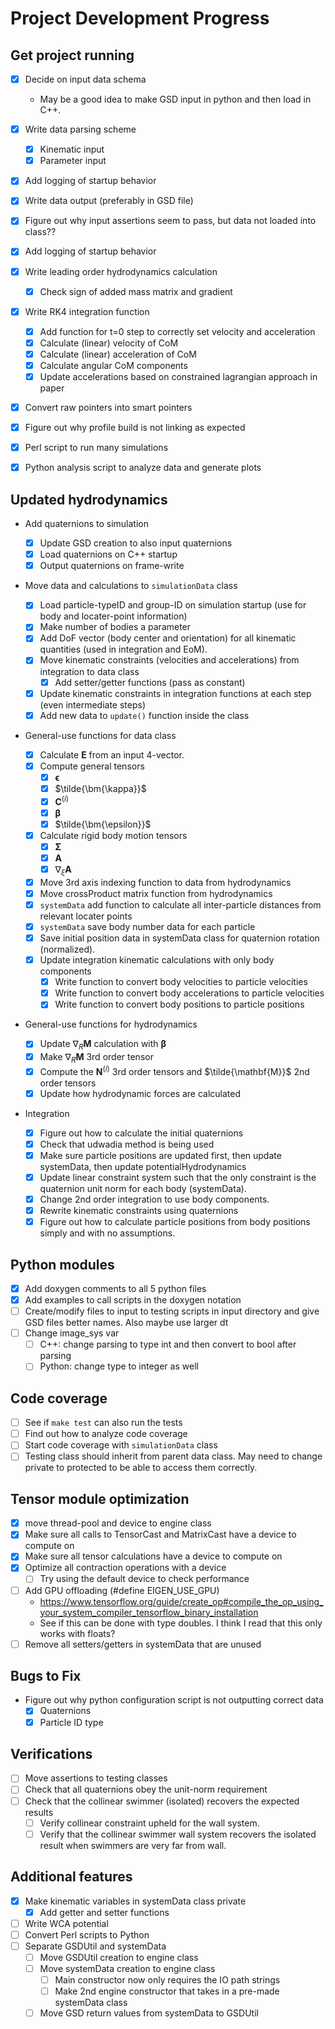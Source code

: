 # Project Development Progress

## Get project running

- [x] Decide on input data schema
  - May be a good idea to make GSD input in python and then load in C++.
- [x] Write data parsing scheme
  - [x] Kinematic input
  - [x] Parameter input
- [x] Add logging of startup behavior
- [x] Write data output (preferably in GSD file)
- [x] Figure out why input assertions seem to pass, but data not loaded into class??
- [x] Add logging of startup behavior

- [x] Write leading order hydrodynamics calculation

  - [x] Check sign of added mass matrix and gradient

- [x] Write RK4 integration function

  - [x] Add function for t=0 step to correctly set velocity and acceleration
  - [x] Calculate (linear) velocity of CoM
  - [x] Calculate (linear) acceleration of CoM
  - [x] Calculate angular CoM components
  - [x] Update accelerations based on constrained lagrangian approach in paper

- [x] Convert raw pointers into smart pointers
- [x] Figure out why profile build is not linking as expected

- [x] Perl script to run many simulations
- [x] Python analysis script to analyze data and generate plots

## Updated hydrodynamics

- Add quaternions to simulation

  - [x] Update GSD creation to also input quaternions
  - [x] Load quaternions on C++ startup
  - [x] Output quaternions on frame-write

- Move data and calculations to `simulationData` class

  - [x] Load particle-typeID and group-ID on simulation startup (use for body and locater-point information)
  - [x] Make number of bodies a parameter
  - [x] Add DoF vector (body center and orientation) for all kinematic quantities (used in integration and EoM).
  - [x] Move kinematic constraints (velocities and accelerations) from integration to data class
    - [x] Add setter/getter functions (pass as constant)
  - [x] Update kinematic constraints in integration functions at each step (even intermediate steps)
  - [x] Add new data to `update()` function inside the class

- General-use functions for data class

  - [x] Calculate $\bm{E}$ from an input 4-vector.
  - [x] Compute general tensors
    - [x] $\bm \epsilon$
    - [x] $\tilde{\bm{\kappa}}$
    - [x] $\bm{C}^{(i)}$
    - [x] $\bm{\beta}$
    - [x] $\tilde{\bm{\epsilon}}$
  - [x] Calculate rigid body motion tensors
    - [x] $\bm{\Sigma}$
    - [x] $\bm{A}$
    - [x] $\nabla_{\xi} \bm{A}$
  - [x] Move 3rd axis indexing function to data from hydrodynamics
  - [x] Move crossProduct matrix function from hydrodynamics
  - [x] `systemData` add function to calculate all inter-particle distances from relevant locater points
  - [x] `systemData` save body number data for each particle
  - [x] Save initial position data in systemData class for quaternion rotation (normalized).
  - [x] Update integration kinematic calculations with only body components
    - [x] Write function to convert body velocities to particle velocities
    - [x] Write function to convert body accelerations to particle velocities
    - [x] Write function to convert body positions to particle positions

- General-use functions for hydrodynamics

  - [x] Update $\nabla_{R} \bm{M}$ calculation with $\bm{\beta}$
  - [x] Make $\nabla_{R} \bm{M}$ 3rd order tensor
  - [x] Compute the $\bm{N}^{(i)}$ 3rd order tensors and $\tilde{\mathbf{M}}$ 2nd order tensors
  - [x] Update how hydrodynamic forces are calculated

- Integration
  - [x] Figure out how to calculate the initial quaternions
  - [x] Check that udwadia method is being used
  - [x] Make sure particle positions are updated first, then update systemData, then update potentialHydrodynamics
  - [x] Update linear constraint system such that the only constraint is the quaternion unit norm for each body (systemData).
  - [x] Change 2nd order integration to use body components.
  - [x] Rewrite kinematic constraints using quaternions
  - [x] Figure out how to calculate particle positions from body positions simply and with no assumptions.

## Python modules

- [x] Add doxygen comments to all 5 python files
- [x] Add examples to call scripts in the doxygen notation
- [ ] Create/modify files to input to testing scripts in input directory and give GSD files better names. Also maybe use larger dt
- [ ] Change image_sys var
  - [ ] C++: change parsing to type int and then convert to bool after parsing
  - [ ] Python: change type to integer as well

## Code coverage

- [ ] See if `make test` can also run the tests
- [ ] Find out how to analyze code coverage
- [ ] Start code coverage with `simulationData` class
- [ ] Testing class should inherit from parent data class. May need to change private to protected to be able to access them correctly.

## Tensor module optimization

- [x] move thread-pool and device to engine class
- [x] Make sure all calls to TensorCast and MatrixCast have a device to compute on
- [x] Make sure all tensor calculations have a device to compute on
- [x] Optimize all contraction operations with a device
  - [ ] Try using the default device to check performance
- [ ] Add GPU offloading (#define EIGEN_USE_GPU)
  - <https://www.tensorflow.org/guide/create_op#compile_the_op_using_your_system_compiler_tensorflow_binary_installation>
  - See if this can be done with type doubles. I think I read that this only works with floats?
- [ ] Remove all setters/getters in systemData that are unused

## Bugs to Fix

- Figure out why python configuration script is not outputting correct data
  - [x] Quaternions
  - [x] Particle ID type

## Verifications

- [ ] Move assertions to testing classes
- [ ] Check that all quaternions obey the unit-norm requirement
- [ ] Check that the collinear swimmer (isolated) recovers the expected results
  - [ ] Verify collinear constraint upheld for the wall system.
  - [ ] Verify that the collinear swimmer wall system recovers the isolated result when swimmers are very far from wall.

## Additional features

- [x] Make kinematic variables in systemData class private
  - [x] Add getter and setter functions
- [ ] Write WCA potential
- [ ] Convert Perl scripts to Python
- [ ] Separate GSDUtil and systemData
  - [ ] Move GSDUtil creation to engine class
  - [ ] Move systemData creation to engine class
    - [ ] Main constructor now only requires the IO path strings
    - [ ] Make 2nd engine constructor that takes in a pre-made systemData class
  - [ ] Move GSD return values from systemData to GSDUtil
